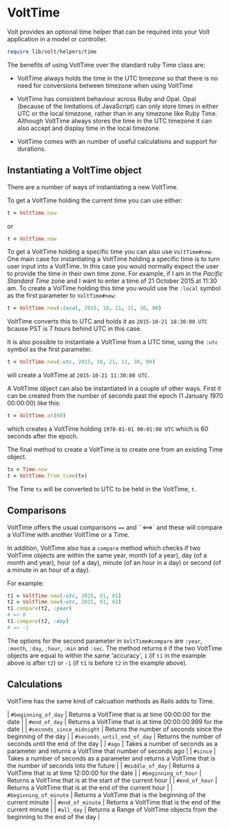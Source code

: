 # VoltTime

Volt provides an optional time helper that can be required into your Volt application in a model or controller.

```ruby
require lib/volt/helpers/time
```

The benefits of using VoltTime over the standard ruby Time class are:

* VoltTime always holds the time in the UTC timezone so that there is no need for conversions between timezone when using VoltTime

* VoltTime has consistent behaviour across Ruby and Opal. Opal (because of the limitations of JavaScript) can only store times in either 
UTC or the local timezone, rather than in any timezone like Ruby Time. Although VoltTime always stores 
the time in the UTC timezone it can also accept and display time in the 
local timezone.

* VoltTime comes with an number of useful calculations and support for durations.  

## Instantiating a VoltTime object

There are a number of ways of instantiating a new VoltTime.

To get a VoltTime holding the current time you can use either:

```ruby
t = VoltTime.new
```

or

```ruby
t = VoltTime.now
```

To get a VoltTime holding a specific time you can also use `VoltTime#new`. One main case for instantiating a VoltTime holding a specific 
time is to turn user input into a VoltTime. In this case you would normally expect the user to provide the time in 
their own time zone. For example, if I am in the _Pacific Standard Time_ zone and I want to enter a time of 21 October 2015 at 11:30 am.
To create a VolTime holding this time you would use the `:local` symbol as the first parameter to `VoltTime#new`:

```ruby
t = VoltTime.new(:local, 2015, 10, 21, 11, 30, 00)
```

VoltTime converts this to UTC and holds it as `2015-10-21 18:30:00 UTC` bcause PST is 7 hours behind UTC in this case.

It is also possible to instantiate a VoltTime from a UTC time, using the `:utc` symbol as the first parameter.

```ruby
t = VoltTime.new(:utc, 2015, 10, 21, 11, 30, 00)
```

will create a VoltTime at `2015-10-21 11:30:00 UTC`.

A VoltTime object can also be instantiated in a couple of other ways. First it can be created from the number of seconds past
the epoch (1 January 1970 00:00:00) like this:

```ruby
t = VoltTime.at(60)
```

which creates a VoltTime holding `1970-01-01 00:01:00 UTC` which is 60 seconds after the epoch.

The final method to create a VoltTime is to create one from an existing Time object.

```ruby
tx = Time.now
t = VoltTime.from_time(tx)
```

The Time `tx` will be converted to UTC to be held in the VoltTime, `t`.

## Comparisons

VoltTime offers the usual comparisons ``==`` and ``<==>` and these will compare a VolTime with another VoltTime or a Time.

In addition, VoltTime also has a `compare` method which checks if two VoltTime objects are within the same year, month (of a year), day (of a month and year), hour (of a day), minute (of an hour in a day) or second (of a minute in an hour of a day).

For example:

```ruby
t1 = VoltTime.new(:utc, 2015, 01, 01)
t2 = VoltTime.new(:utc, 2015, 01, 02)
t1.compare(t2, :year)
# => 0
t1.compare(t2, :day)
# => -1
```

The options for the second parameter in `VoltTime#compare` are `:year`, `:month`, `:day`, `:hour`, `:min` and `:sec`. The method returns `0` if the two VoltTime objects are equal to within the same 'accuracy', `1` (if `t1` in the example above is after `t2`) or `-1` (if `t1` is before `t2` in the example above).

## Calculations

VoltTime has the same kind of calcuation methods as Rails adds to Time.

| `#beginning_of_day` | Returns a VoltTime that is at time 00:00:00 for the date |
| `#end_of_day`       | Returns a VoltTime that is at time 00:00:00.999 for the date |
| `#seconds_since_midnight` | Returns the number of seconds since the beginning of the day |
| `#seconds_until_end_of_day` | Returns the number of seconds until the end of the day |
| `#ago` | Takes a number of seconds as a parameter and returns a VoltTime that number of seconds ago |
| `#since` | Takes a number of seconds as a parameter and returns a VoltTime that is the number of seconds into the future |
| `#middle_of_day` | Returns a VoltTime that is at time 12:00:00 for the date |
| `#beginning_of_hour` | Returns a VoltTime that is at the start of the current hour |
| `#end_of_hour` | Returns a VoltTime that is at the end of the current hour |
| `#beginning_of_minute` | Returns a VoltTime that is the beginning of the current minute |
| `#end_of_minute` | Returns a VoltTime that is the end of the current minute |
| `#all_day` | Returns a Range of VoltTime objects from the beginning to the end of the day |

